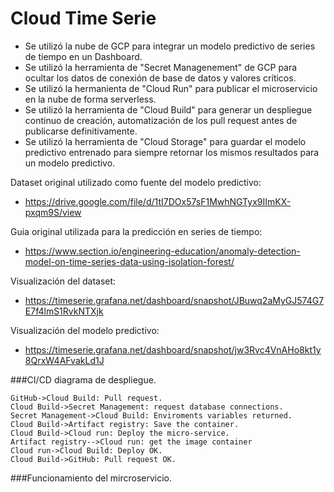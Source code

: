 # Cloud Time Serie

- Se utilizó la nube de GCP para integrar un modelo predictivo de series de tiempo en un Dashboard.
- Se utilizó la herramienta de "Secret Managenement" de GCP para ocultar los datos de conexión de base de datos y valores críticos.
- Se utilizó la hermanienta de "Cloud Run" para publicar el microservicio en la nube de forma serverless.
- Se utilizó la herramienta de "Cloud Build" para generar un despliegue continuo de creación, automatización de los pull request antes de publicarse definitivamente.
- Se utilizó la herramienta de "Cloud Storage" para guardar el modelo predictivo entrenado para siempre retornar los mismos resultados para un modelo predictivo.

Dataset original utilizado como fuente del modelo predictivo:
* https://drive.google.com/file/d/1tI7DOx57sF1MwhNGTyx9IImKX-pxqm9S/view

Guia original utilizada para la predicción en series de tiempo:
* https://www.section.io/engineering-education/anomaly-detection-model-on-time-series-data-using-isolation-forest/

Visualización del dataset:
* https://timeserie.grafana.net/dashboard/snapshot/JBuwq2aMyGJ574G7E7f4lmS1RvkNTXjk

Visualización del modelo predictivo:
* https://timeserie.grafana.net/dashboard/snapshot/jw3Rvc4VnAHo8kt1y8QrxW4AFvakLd1J

###CI/CD diagrama de despliegue.
```seq
GitHub->Cloud Build: Pull request.
Cloud Build->Secret Management: request database connections.
Secret Management->Cloud Build: Enviroments variables returned.
Cloud Build->Artifact registry: Save the container.
Cloud Build->Cloud run: Deploy the micro-service.
Artifact registry-->Cloud run: get the image container
Cloud run->Cloud Build: Deploy OK.
Cloud Build->GitHub: Pull request OK.
```

###Funcionamiento del mircroservicio.
